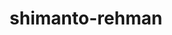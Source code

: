 ---
title: shimanto-rehman
github: https://github.com/shimanto-rehman
mode: dark
transition: 3s
archetype:
  - Little Bit of Everything
---